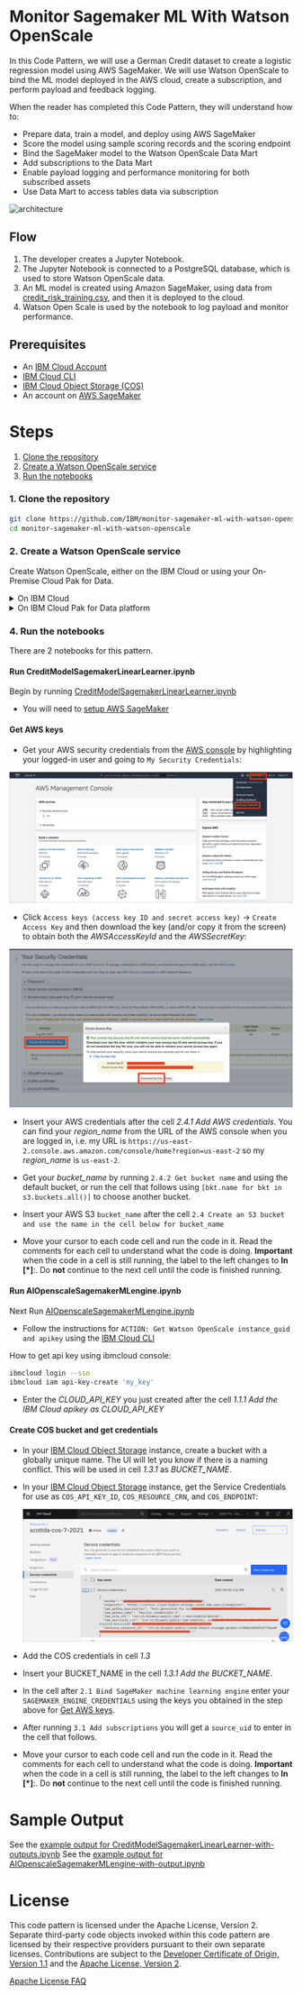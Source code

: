 # Monitor Sagemaker ML With Watson OpenScale

In this Code Pattern, we will use a German Credit dataset to create a logistic regression model using AWS SageMaker. We will use Watson OpenScale to bind the ML model deployed in the AWS cloud, create a subscription, and perform payload and feedback logging.

When the reader has completed this Code Pattern, they will understand how to:

* Prepare data, train a model, and deploy using AWS SageMaker
* Score the model using sample scoring records and the scoring endpoint
* Bind the SageMaker model to the Watson OpenScale Data Mart
* Add subscriptions to the Data Mart
* Enable payload logging and performance monitoring for both subscribed assets
* Use Data Mart to access tables data via subscription

![architecture](doc/source/images/architecture.png)

## Flow

1. The developer creates a Jupyter Notebook.
2. The Jupyter Notebook is connected to a PostgreSQL database, which is used to store Watson OpenScale data.
3. An ML model is created using Amazon SageMaker, using data from [credit_risk_training.csv](https://github.com/IBM/monitor-sagemaker-ml-with-watson-openscale/blob/master/data/credit_risk_training.csv),  and then it is deployed to the cloud.
4. Watson Open Scale is used by the notebook to log payload and monitor performance.

## Prerequisites

* An [IBM Cloud Account](https://cloud.ibm.com/)
* [IBM Cloud CLI](https://cloud.ibm.com/docs/cli/reference/ibmcloud/download_cli.html#install_use)
* [IBM Cloud Object Storage (COS)](https://www.ibm.com/cloud/object-storage)
* An account on [AWS SageMaker](https://aws.amazon.com/sagemaker/)

# Steps

1. [Clone the repository](#1-clone-the-repository)
1. [Create a Watson OpenScale service](#2-create-a-watson-openscale-service)
1. [Run the notebooks](#3-run-the-notebooks)

### 1. Clone the repository

```bash
git clone https://github.com/IBM/monitor-sagemaker-ml-with-watson-openscale
cd monitor-sagemaker-ml-with-watson-openscale
```

### 2. Create a Watson OpenScale service

Create Watson OpenScale, either on the IBM Cloud or using your On-Premise Cloud Pak for Data.

<details><summary>On IBM Cloud</summary>

* If you do not have an IBM Cloud account, [register for an account](https://cloud.ibm.com/registration)

* Create a Watson OpenScale instance from the [IBM Cloud catalog](https://cloud.ibm.com/catalog/services/watson-openscale)

* Select the *Lite* (Free) plan, enter a *Service name*, and click *Create*.

* Click *Launch Application* to start Watson OpenScale.

* Click *Auto setup* to automatically set up your Watson OpenScale instance with sample data.

  ![ Cloud auto setup](doc/source/images/cloud-auto-setup.png)

* Click *Start tour*  to tour the Watson OpenScale dashboard.

</details>

<details><summary>On IBM Cloud Pak for Data platform</summary>

> Note: This assumes that your Cloud Pak for Data Cluster Admin has already installed and provisioned OpenScale on the cluster.

* In the Cloud Pak for Data instance, go the (☰) menu and under `Services` section, click on the `Instances` menu option.

  ![Service](doc/source/images/services.png)

* Find the `OpenScale-default` instance from the instances table and click the three vertical dots to open the action menu, then click on the `Open` option.

  ![Openscale Tile](doc/source/images/services-wos-instance.png)

* If you need to give other users access to the OpenScale instance, go the (☰) menu and under `Services` section, click on the `Instances` menu option.

  ![Service](doc/source/images/services.png)

* Find the `OpenScale-default` instance from the instances table and click the three vertical dots to open the action menu, then click on the `Manage access` option.

  ![Openscale Tile](doc/source/images/services-wos-manageaccess.png)

* To add users to the service instance, click the `Add users` button.

  ![Openscale Tile](doc/source/images/services-wos-addusers.png)

* For all of the user accounts, select the `Editor` role for each user and then click the `Add` button.

  ![Openscale Tile](doc/source/images/services-wos-userrole.png)

</details>

### 4. Run the notebooks

There are 2 notebooks for this pattern. 

#### Run CreditModelSagemakerLinearLearner.ipynb

Begin by running [CreditModelSagemakerLinearLearner.ipynb](https://raw.githubusercontent.com/IBM/monitor-sagemaker-ml-with-watson-openscale/master/notebooks/CreditModelSagemakerLinearLearner.ipynb)

* You will need to [setup AWS SageMaker](https://docs.aws.amazon.com/sagemaker/latest/dg/gs-set-up.html)

#### Get AWS keys

* Get your AWS security credentials from the [AWS console](https://aws.amazon.com/console/) by highlighting your logged-in user and going to `My Security Credentials`:

![Get My Security Credentials](doc/source/images/aws-my-security-credentials.png)

* Click `Access keys (access key ID and secret access key)` -> `Create Access Key` and then download the key (and/or copy it from the screen) to obtain both the *AWSAccessKeyId* and the *AWSSecretKey*:

![Get AWS keys](doc/source/images/get-aws-keys.png)

* Insert your AWS credentials after the cell *2.4.1 Add AWS credentials*. You can find your *region_name* from the URL of the AWS console when you are logged in, i.e. my URL is `https://us-east-2.console.aws.amazon.com/console/home?region=us-east-2` so my *region_name*  is `us-east-2`.

* Get your *bucket_name* by running `2.4.2 Get bucket name` and using the default bucket, or run the cell that follows using `[bkt.name for bkt in s3.buckets.all()]` to choose another bucket.

* Insert your AWS S3 `bucket_name` after the cell `2.4 Create an S3 bucket and use the name in the cell below for bucket_name`

* Move your cursor to each code cell and run the code in it. Read the comments for each cell to understand what the code is doing. **Important** when the code in a cell is still running, the label to the left changes to **In [\*]**:.
  Do **not** continue to the next cell until the code is finished running.

#### Run AIOpenscaleSagemakerMLengine.ipynb

Next Run [AIOpenscaleSagemakerMLengine.ipynb](https://raw.githubusercontent.com/IBM/monitor-sagemaker-ml-with-watson-openscale/master/notebooks/AIOpenscaleSagemakerMLengine.ipynb)

* Follow the instructions for `ACTION: Get Watson OpenScale instance_guid and apikey` using the [IBM Cloud CLI](https://console.bluemix.net/docs/cli/index.html#overview)

How to get api key using ibmcloud console:
```bash
ibmcloud login --sso
ibmcloud iam api-key-create 'my_key'
```
* Enter the *CLOUD_API_KEY* you just created after the cell *1.1.1 Add the IBM Cloud apikey as CLOUD_API_KEY*

#### Create COS bucket and get credentials


* In your [IBM Cloud Object Storage](https://www.ibm.com/cloud/object-storage)  instance, create a bucket with a globally unique name. The UI will let you know if there is a naming conflict. This will be used in cell *1.3.1* as *BUCKET_NAME*.

* In your [IBM Cloud Object Storage](https://www.ibm.com/cloud/object-storage) instance, get the Service Credentials for use as `COS_API_KEY_ID`, `COS_RESOURCE_CRN`, and `COS_ENDPOINT`:

  ![COS credentials](doc/source/images/cos-credentials.png)

* Add the COS credentials in cell *1.3*

* Insert your BUCKET_NAME in the cell *1.3.1 Add the BUCKET_NAME*.

* In the cell after `2.1 Bind SageMaker machine learning engine` enter your `SAGEMAKER_ENGINE_CREDENTIALS` using the keys you obtained in the step above for [Get AWS keys](#get-aws-keys).

* After running `3.1 Add subscriptions` you will get a `source_uid` to enter in the cell that follows.

* Move your cursor to each code cell and run the code in it. Read the comments for each cell to understand what the code is doing. **Important** when the code in a cell is still running, the label to the left changes to **In [\*]**:.
  Do **not** continue to the next cell until the code is finished running.

# Sample Output

See the [example output for CreditModelSagemakerLinearLearner-with-outputs.ipynb](notebooks/with-output/CreditModelSagemakerLinearLearner-with-outputs.ipynb)
See the [example output for AIOpenscaleSagemakerMLengine-with-output.ipynb](notebooks/with-output/AIOpenscaleSagemakerMLengine-with-output.ipynb)

# License

This code pattern is licensed under the Apache License, Version 2. Separate third-party code objects invoked within this code pattern are licensed by their respective providers pursuant to their own separate licenses. Contributions are subject to the [Developer Certificate of Origin, Version 1.1](https://developercertificate.org/) and the [Apache License, Version 2](https://www.apache.org/licenses/LICENSE-2.0.txt).

[Apache License FAQ](https://www.apache.org/foundation/license-faq.html#WhatDoesItMEAN)
